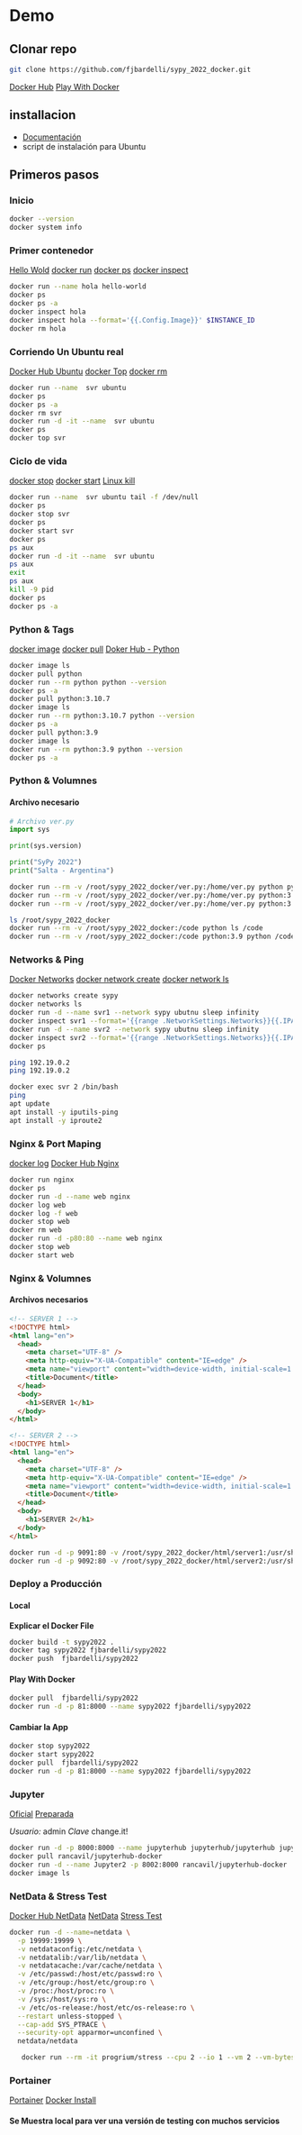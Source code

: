 # Demo

## Clonar repo 
```bash
git clone https://github.com/fjbardelli/sypy_2022_docker.git
```

[Docker Hub](https://hub.docker.com/)
[Play With Docker](https://labs.play-with-docker.com/)

## installacion

- [Documentación](https://docs.docker.com/get-docker/)
- script de instalación para Ubuntu

## Primeros pasos

### Inicio

```bash
docker --version
docker system info
```

### Primer contenedor

[Hello Wold](https://hub.docker.com/_/hello-world)
[docker run](https://docs.docker.com/engine/reference/run/)
[docker ps](https://docs.docker.com/engine/reference/commandline/ps/)
[docker inspect](https://docs.docker.com/engine/reference/commandline/inspect/)


```bash
docker run --name hola hello-world
docker ps 
docker ps -a
docker inspect hola
docker inspect hola --format='{{.Config.Image}}' $INSTANCE_ID
docker rm hola
```

### Corriendo Un Ubuntu real

[Docker Hub Ubuntu](https://hub.docker.com/_/ubuntu)
[docker Top](https://docs.docker.com/engine/reference/commandline/top/)
[docker rm](https://docs.docker.com/engine/reference/commandline/rm/)

```bash
docker run --name  svr ubuntu
docker ps
docker ps -a
docker rm svr
docker run -d -it --name  svr ubuntu
docker ps
docker top svr
```

### Ciclo de vida

[docker stop](https://docs.docker.com/engine/reference/commandline/stop/)
[docker start](https://docs.docker.com/engine/reference/commandline/start/)
[Linux kill](https://learning.lpi.org/en/learning-materials/101-500/103/103.5/?gclid=Cj0KCQjw1bqZBhDXARIsANTjCPIAazKGNLLIqg2nGNjYdXIAit5GcGcTLUMxV_nRotQM1v5jgdIW1coaAnBZEALw_wcB)

```bash
docker run --name  svr ubuntu tail -f /dev/null
docker ps
docker stop svr
docker ps
docker start svr
docker ps
ps aux
docker run -d -it --name  svr ubuntu
ps aux
exit
ps aux
kill -9 pid 
docker ps
docker ps -a
```

### Python & Tags

[docker image](https://docs.docker.com/engine/reference/commandline/images/)
[docker pull](https://docs.docker.com/engine/reference/commandline/pull/)
[Doker Hub - Python](https://hub.docker.com/_/python)

```bash
docker image ls
docker pull python
docker run --rm python python --version
docker ps -a
docker pull python:3.10.7
docker image ls
docker run --rm python:3.10.7 python --version
docker ps -a
docker pull python:3.9
docker image ls
docker run --rm python:3.9 python --version
docker ps -a
```

### Python & Volumnes

#### Archivo necesario

```python
# Archivo ver.py
import sys

print(sys.version)

print("SyPy 2022")
print("Salta - Argentina")
```

```bash
docker run --rm -v /root/sypy_2022_docker/ver.py:/home/ver.py python python /home/ver.py
docker run --rm -v /root/sypy_2022_docker/ver.py:/home/ver.py python:3.10  python /home/ver.py
docker run --rm -v /root/sypy_2022_docker/ver.py:/home/ver.py python:3.9 python /home/ver.py

ls /root/sypy_2022_docker
docker run --rm -v /root/sypy_2022_docker:/code python ls /code
docker run --rm -v /root/sypy_2022_docker:/code python:3.9 python /code/ver.py
```

### Networks & Ping

[Docker Networks](https://docs.docker.com/network/)
[docker network create](https://docs.docker.com/engine/reference/commandline/network_create/)
[docker network ls](https://docs.docker.com/engine/reference/commandline/network_ls/)


```bash
docker networks create sypy
docker networks ls
docker run -d --name svr1 --network sypy ubutnu sleep infinity
docker inspect svr1 --format='{{range .NetworkSettings.Networks}}{{.IPAddress}}{{end}}' $INSTANCE_ID
docker run -d --name svr2 --network sypy ubutnu sleep infinity
docker inspect svr2 --format='{{range .NetworkSettings.Networks}}{{.IPAddress}}{{end}}' $INSTANCE_ID
docker ps

ping 192.19.0.2
ping 192.19.0.2

docker exec svr 2 /bin/bash
ping
apt update
apt install -y iputils-ping
apt install -y iproute2
```

### Nginx & Port Maping

[docker log]()
[Docker Hub Nginx](https://hub.docker.com/_/nginx)

```bash
docker run nginx 
docker ps
docker run -d --name web nginx
docker log web
docker log -f web
docker stop web
docker rm web
docker run -d -p80:80 --name web nginx
docker stop web
docker start web
```

### Nginx & Volumnes

#### Archivos necesarios

```html
<!-- SERVER 1 -->
<!DOCTYPE html>
<html lang="en">
  <head>
    <meta charset="UTF-8" />
    <meta http-equiv="X-UA-Compatible" content="IE=edge" />
    <meta name="viewport" content="width=device-width, initial-scale=1.0" />
    <title>Document</title>
  </head>
  <body>
    <h1>SERVER 1</h1>
  </body>
</html>
```

```html
<!-- SERVER 2 -->
<!DOCTYPE html>
<html lang="en">
  <head>
    <meta charset="UTF-8" />
    <meta http-equiv="X-UA-Compatible" content="IE=edge" />
    <meta name="viewport" content="width=device-width, initial-scale=1.0" />
    <title>Document</title>
  </head>
  <body>
    <h1>SERVER 2</h1>
  </body>
</html>

```

```bash
docker run -d -p 9091:80 -v /root/sypy_2022_docker/html/server1:/usr/share/nginx/html:ro --name web1 nginx
docker run -d -p 9092:80 -v /root/sypy_2022_docker/html/server2:/usr/share/nginx/html:ro --name web2 nginx

```

### Deploy a Producción

#### Local

**Explicar el Docker File**

```bash
docker build -t sypy2022 .
docker tag sypy2022 fjbardelli/sypy2022
docker push  fjbardelli/sypy2022
```

#### Play With Docker

```bash
docker pull  fjbardelli/sypy2022
docker run -d -p 81:8000 --name sypy2022 fjbardelli/sypy2022
```

#### Cambiar la App

```bash
docker stop sypy2022
docker start sypy2022
docker pull  fjbardelli/sypy2022
docker run -d -p 81:8000 --name sypy2022 fjbardelli/sypy2022
```
### Jupyter

[Oficial](https://jupyterhub.readthedocs.io/en/stable/quickstart-docker.html)
[Preparada](https://medium.com/analytics-vidhya/jupyterhub-docker-31b7a3469872)

*Usuario:*  admin
*Clave*  change.it!

```bash
docker run -d -p 8000:8000 --name jupyterhub jupyterhub/jupyterhub jupyterhub
docker pull rancavil/jupyterhub-docker
docker run -d --name Jupyter2 -p 8002:8000 rancavil/jupyterhub-docker
docker image ls
```


### NetData & Stress Test

[Docker Hub NetData](https://hub.docker.com/r/netdata/netdata)
[NetData](https://www.netdata.cloud/)
[Stress Test](https://hub.docker.com/r/progrium/stress/)

```bash
docker run -d --name=netdata \
  -p 19999:19999 \
  -v netdataconfig:/etc/netdata \
  -v netdatalib:/var/lib/netdata \
  -v netdatacache:/var/cache/netdata \
  -v /etc/passwd:/host/etc/passwd:ro \
  -v /etc/group:/host/etc/group:ro \
  -v /proc:/host/proc:ro \
  -v /sys:/host/sys:ro \
  -v /etc/os-release:/host/etc/os-release:ro \
  --restart unless-stopped \
  --cap-add SYS_PTRACE \
  --security-opt apparmor=unconfined \
  netdata/netdata

   docker run --rm -it progrium/stress --cpu 2 --io 1 --vm 2 --vm-bytes 128M --timeout  120s
```

### Portainer

[Portainer](https://www.portainer.io/)
[Docker Install](https://docs.portainer.io/v/ce-2.9/start/install/server/docker/linux)

#### Se Muestra local para ver una versión de testing con muchos servicios